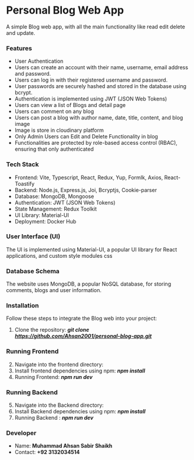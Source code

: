 # Personal Blog Web App  

A simple Blog web app, with all the main functionality like read edit delete and update.

### Features

- User Authentication 
- Users can create an account with their name, username, email address and password.
- Users can log in with their registered username and password.
- User passwords are securely hashed and stored in the database using bcrypt.
- Authentication is implemented using JWT (JSON Web Tokens) 
- Users can view a list of Blogs and detail page
- Users can comment on any blog
- Users can post a blog with author name, date, title, content, and blog image 
- Image is store in cloudinary platform
- Only Admin Users can Edit and Delete Functionality in blog
- Functionalities are protected by role-based access control (RBAC), ensuring that only authenticated


### Tech Stack
- Frontend: Vite, Typescript, React, Redux, Yup, FormIk, Axios, React-Toastify 
- Backend: Node.js, Express.js, Joi, Bcryptjs, Cookie-parser
- Database: MongoDB, Mongoose
- Authentication: JWT (JSON Web Tokens)
- State Management: Redux Toolkit
- UI Library: Material-UI
- Deployment: Docker Hub


### User Interface (UI)
The UI is implemented using Material-UI, a popular UI library for React applications,
and custom style modules css


### Database Schema
The website uses MongoDB, a popular NoSQL database, for storing comments, blogs and user information. 


### Installation
Follow these steps to integrate the Blog web into your project:

1. Clone the repository:
_**git clone https://github.com/Ahsan2001/personal-blog-app.git**_



### Running Frontend

2. Navigate into the frontend directory:
3. Install frontend dependencies using npm:
   _**npm install**_
4. Running Frontend:
   _**npm run dev**_


### Running Backend

5. Navigate into the Backend directory:
6. Install Backend dependencies using npm:
   _**npm install**_
7. Running Backend : 
   _**npm run dev**_



### Developer

- Name: **Muhammad Ahsan Sabir Shaikh**
- Contact: **+92 3132034514**